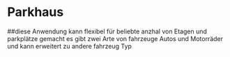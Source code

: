 # Parkhaus
##diese Anwendung kann flexibel für beliebte anzhal von Etagen und parkplätze gemacht es gibt zwei Arte von fahrzeuge Autos und Motorräder und kann erweitert zu andere fahrzeug Typ
